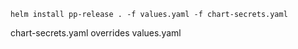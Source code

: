 ```helm install pp-release . -f values.yaml -f chart-secrets.yaml```

chart-secrets.yaml overrides values.yaml
